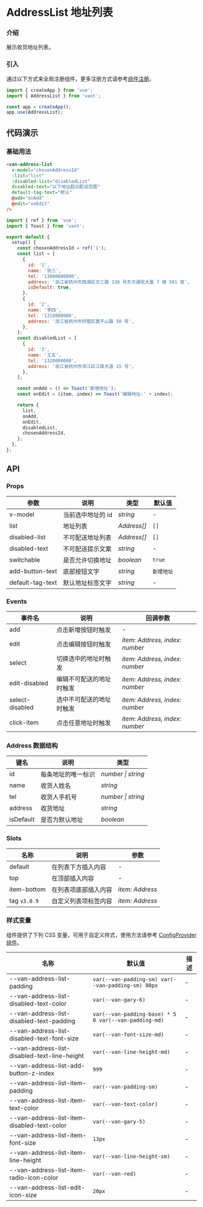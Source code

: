 # AddressList 地址列表

### 介绍

展示收货地址列表。

### 引入

通过以下方式来全局注册组件，更多注册方式请参考[组件注册](#/zh-CN/advanced-usage#zu-jian-zhu-ce)。

```js
import { createApp } from 'vue';
import { AddressList } from 'vant';

const app = createApp();
app.use(AddressList);
```

## 代码演示

### 基础用法

```html
<van-address-list
  v-model="chosenAddressId"
  :list="list"
  :disabled-list="disabledList"
  disabled-text="以下地址超出配送范围"
  default-tag-text="默认"
  @add="onAdd"
  @edit="onEdit"
/>
```

```js
import { ref } from 'vue';
import { Toast } from 'vant';

export default {
  setup() {
    const chosenAddressId = ref('1');
    const list = [
      {
        id: '1',
        name: '张三',
        tel: '13000000000',
        address: '浙江省杭州市西湖区文三路 138 号东方通信大厦 7 楼 501 室',
        isDefault: true,
      },
      {
        id: '2',
        name: '李四',
        tel: '1310000000',
        address: '浙江省杭州市拱墅区莫干山路 50 号',
      },
    ];
    const disabledList = [
      {
        id: '3',
        name: '王五',
        tel: '1320000000',
        address: '浙江省杭州市滨江区江南大道 15 号',
      },
    ];

    const onAdd = () => Toast('新增地址');
    const onEdit = (item, index) => Toast('编辑地址:' + index);

    return {
      list,
      onAdd,
      onEdit,
      disabledList,
      chosenAddressId,
    };
  },
};
```

## API

### Props

| 参数             | 说明              | 类型        | 默认值     |
| ---------------- | ----------------- | ----------- | ---------- |
| v-model          | 当前选中地址的 id | _string_    | -          |
| list             | 地址列表          | _Address[]_ | `[]`       |
| disabled-list    | 不可配送地址列表  | _Address[]_ | `[]`       |
| disabled-text    | 不可配送提示文案  | _string_    | -          |
| switchable       | 是否允许切换地址  | _boolean_   | `true`     |
| add-button-text  | 底部按钮文字      | _string_    | `新增地址` |
| default-tag-text | 默认地址标签文字  | _string_    | -          |

### Events

| 事件名          | 说明                     | 回调参数                       |
| --------------- | ------------------------ | ------------------------------ |
| add             | 点击新增按钮时触发       | -                              |
| edit            | 点击编辑按钮时触发       | _item: Address, index: number_ |
| select          | 切换选中的地址时触发     | _item: Address, index: number_ |
| edit-disabled   | 编辑不可配送的地址时触发 | _item: Address, index: number_ |
| select-disabled | 选中不可配送的地址时触发 | _item: Address, index: number_ |
| click-item      | 点击任意地址时触发       | _item: Address, index: number_ |

### Address 数据结构

| 键名      | 说明               | 类型               |
| --------- | ------------------ | ------------------ |
| id        | 每条地址的唯一标识 | _number \| string_ |
| name      | 收货人姓名         | _string_           |
| tel       | 收货人手机号       | _number \| string_ |
| address   | 收货地址           | _string_           |
| isDefault | 是否为默认地址     | _boolean_          |

### Slots

| 名称         | 说明                 | 参数            |
| ------------ | -------------------- | --------------- |
| default      | 在列表下方插入内容   | -               |
| top          | 在顶部插入内容       | -               |
| item-bottom  | 在列表项底部插入内容 | _item: Address_ |
| tag `v3.0.9` | 自定义列表项标签内容 | _item: Address_ |

### 样式变量

组件提供了下列 CSS 变量，可用于自定义样式，使用方法请参考 [ConfigProvider 组件](#/zh-CN/config-provider)。

| 名称 | 默认值 | 描述 |
| --- | --- | --- |
| --van-address-list-padding | `var(--van-padding-sm) var(--van-padding-sm) 80px` | - |
| --van-address-list-disabled-text-color | `var(--van-gary-6)` | - |
| --van-address-list-disabled-text-padding | `var(--van-padding-base) * 5 0 var(--van-padding-md)` | - |
| --van-address-list-disabled-text-font-size | `var(--van-font-size-md)` | - |
| --van-address-list-disabled-text-line-height | `var(--van-line-height-md)` | - |
| --van-address-list-add-button-z-index | `999` | - |
| --van-address-list-item-padding | `var(--van-padding-sm)` | - |
| --van-address-list-item-text-color | `var(--van-text-color)` | - |
| --van-address-list-item-disabled-text-color | `var(--van-gary-5)` | - |
| --van-address-list-item-font-size | `13px` | - |
| --van-address-list-item-line-height | `var(--van-line-height-sm)` | - |
| --van-address-list-item-radio-icon-color | `var(--van-red)` | - |
| --van-address-list-edit-icon-size | `20px` | - |
